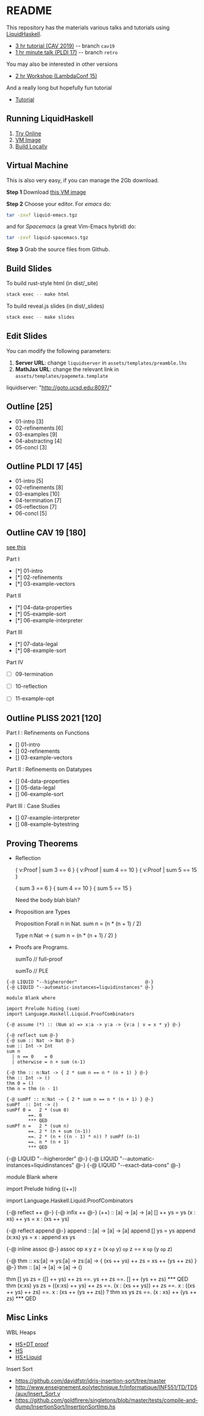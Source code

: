README
======

This repository has the materials various talks and tutorials using
[LiquidHaskell](https://github.com/ucsd-progsys/liquidhaskell).

+ [3 hr tutorial (CAV 2019)](http://ranjitjhala.github.io/CAV19-tutorial/)      -- branch `cav19`
+ [1 hr minute talk (PLDI 17)](http://ucsd-progsys.github.io/live/)             -- branch `retro`

You may also be interested in other versions

+ [2 hr Workshop (LambdaConf 15)](http://ucsd-progsys.github.io/lh-workshop/)

And a really long but hopefully fun tutorial

+ [Tutorial](http://ucsd-progsys.github.io/liquidhaskell-tutorial/)

Running LiquidHaskell
---------------------

1. [Try Online][online]
2. [VM Image][vm]
3. [Build Locally][local]

[online]: (http://ucsd-progsys.github.io/intro-refinement-types)
[local]:(https://github.com/ucsd-progsys/liquidhaskell-tutorial/blob/master/src/01-intro.lhs#L170-L197)
[vm]: http://goto.ucsd.edu/~gridaphobe/LiquidHaskell.ova

Virtual Machine
---------------

This is also very easy, if you can manage the 2Gb download.

**Step 1** Download [this VM image][vm]

**Step 2** Choose your editor. For *emacs* do:

```sh
tar -zxvf liquid-emacs.tgz
```

and for *Spacemacs* (a great Vim-Emacs hybrid) do:

```sh
tar -zxvf liquid-spacemacs.tgz
```

**Step 3** Grab the source files from Github.

Build Slides
------------

To build rust-style html (in dist/_site)

```sh
stack exec -- make html
```

To build reveal.js slides (in dist/_slides)

```sh
stack exec -- make slides
```

Edit Slides
-----------

You can modify the following parameters:

1. **Server URL**: change `liquidserver` in `assets/templates/preamble.lhs`
2. **MathJax URL**: change the relevant link in `assets/templates/pagemeta.template`

liquidserver:   "http://goto.ucsd.edu:8097/"

Outline [25]
------------

+ 01-intro         [3]
+ 02-refinements   [6]
+ 03-examples      [9]
+ 04-abstracting   [4]
+ 05-concl         [3]

Outline PLDI 17 [45]
--------------------

+ 01-intro         [5]
+ 02-refinements   [8]
+ 03-examples      [10]
+ 04-termination   [7]
+ 05-reflection    [7]
+ 06-concl         [5]

Outline CAV 19 [180]
--------------------

[see this](http://ucsd-pl.github.io/cse230/Hw4/Interpreter.html)

Part I

+ [*] 01-intro
+ [*] 02-refinements
+ [*] 03-example-vectors

Part II

+ [*] 04-data-properties
+ [*] 05-example-sort
+ [*] 06-example-interpreter

Part III

+ [*] 07-data-legal
+ [*] 08-example-sort

Part IV

+ [ ] 09-termination
+ [ ] 10-reflection
+ [ ] 11-example-opt


Outline PLISS 2021 [120]
------------------------


Part I : Refinements on Functions

+ [] 01-intro
+ [] 02-refinements
+ [] 03-example-vectors

Part II : Refinements on Datatypes 

+ [] 04-data-properties
+ [] 05-data-legal 
+ [] 06-example-sort

Part III : Case Studies

+ [] 07-example-interpreter
+ [] 08-example-bytestring


Proving Theorems
----------------

* Reflection

  { v:Proof | sum 3 ==  6 }
  { v:Proof | sum 4 == 10 }
  { v:Proof | sum 5 == 15 }

  { sum 3 ==  6 }
  { sum 4 == 10 }
  { sum 5 == 15 }

  Need the body blah blah?

* Proposition are Types

  Proposition
  Forall n in Nat. sum n = (n * (n + 1) / 2)

  Type
  n:Nat -> { sum n = (n * (n + 1) / 2) }

* Proofs      are Programs.

  sumTo // full-proof

  sumTo // PLE

```
{-@ LIQUID "--higherorder"                         @-}
{-@ LIQUID "--automatic-instances=liquidinstances" @-}

module Blank where

import Prelude hiding (sum)
import Language.Haskell.Liquid.ProofCombinators

{-@ assume (*) :: (Num a) => x:a -> y:a -> {v:a | v = x * y} @-}

{-@ reflect sum @-}
{-@ sum :: Nat -> Nat @-}
sum :: Int -> Int
sum n
  | n == 0    = 0
  | otherwise = n + sum (n-1)

{-@ thm :: n:Nat -> { 2 * sum n == n * (n + 1) } @-}
thm :: Int -> ()
thm 0 = ()
thm n = thm (n - 1)

{-@ sumPf :: n:Nat -> { 2 * sum n == n * (n + 1) } @-}
sumPf  :: Int -> ()
sumPf 0 =   2 * (sum 0)
        ==. 0
        *** QED
sumPf n =   2 * (sum n)
        ==. 2 * (n + sum (n-1))
        ==. 2 * (n + ((n - 1) * n)) ? sumPf (n-1)
        ==. n * (n + 1)
        *** QED
```



{-@ LIQUID "--higherorder"                         @-}
{-@ LIQUID "--automatic-instances=liquidinstances" @-}
{-@ LIQUID "--exact-data-cons"                     @-}

module Blank where

import Prelude hiding ((++))

import Language.Haskell.Liquid.ProofCombinators


{-@ reflect ++ @-}
{-@ infix ++ @-}
(++) :: [a] -> [a] -> [a]
[]  ++ ys = ys
(x : xs) ++ ys = x : (xs ++ ys)

{-@ reflect append @-}
append :: [a] -> [a] -> [a]
append []     ys = ys
append (x:xs) ys = x : append xs ys

{-@ inline assoc @-}
assoc op x y z = (x `op` y) `op` z == x `op` (y `op` z)

{-@ thm :: xs:[a] -> ys:[a] -> zs:[a] -> { (xs ++ ys) ++ zs = xs ++ (ys ++ zs) } @-}
thm :: [a] -> [a] -> [a] -> ()

thm [] ys zs     = ([] ++ ys) ++ zs
                ==. ys ++ zs
                ==. [] ++ (ys ++ zs)
                *** QED
thm (x:xs) ys zs = ((x:xs) ++ ys) ++ zs
                ==. (x : (xs ++ ys)) ++ zs
                ==.  x : ((xs ++ ys) ++ zs)
                ==.  x : (xs ++ (ys ++ zs)) ? thm xs ys zs
                ==.  (x : xs) ++ (ys ++ zs)
                *** QED


Misc Links
----------

WBL Heaps

+ [HS+DT proof](https://github.com/jstolarek/dep-typed-wbl-heaps-hs/blob/master/src/TwoPassMerge/CombinedProofs.hs#L68)
+ [HS](https://github.com/jstolarek/dep-typed-wbl-heaps-hs/blob/master/src/TwoPassMerge/NoProofs.hs#L96)
+ [HS+Liquid](https://github.com/ucsd-progsys/liquidhaskell/blob/master/tests/pos/WBL.hs#L129)

Insert Sort

+ https://github.com/davidfstr/idris-insertion-sort/tree/master
+ http://www.enseignement.polytechnique.fr/informatique/INF551/TD/TD5/aux/Insert_Sort.v
+ https://github.com/goldfirere/singletons/blob/master/tests/compile-and-dump/InsertionSort/InsertionSortImp.hs

